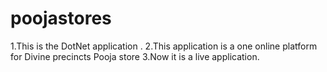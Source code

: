 # poojastores
1.This is the DotNet application .
2.This application is a one online platform for Divine precincts Pooja store
3.Now it is a live application.
